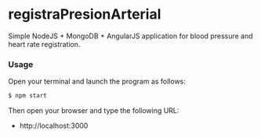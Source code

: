 # registraPresionArterial

Simple NodeJS + MongoDB + AngularJS application for blood pressure and heart rate registration.

### Usage

Open your terminal and launch the program as follows:

```sh
$ npm start
```

Then open your browser and type the following URL:

* http://localhost:3000
